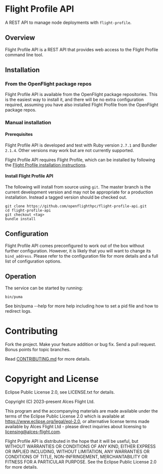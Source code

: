 # Flight Profile API

A REST API to manage node deployments with `flight-profile`.

## Overview

Flight Profile API is a REST API that provides web access to the Flight Profile command line tool. 

## Installation

### From the OpenFlight package repos

Flight Profile API is available from the OpenFlight package repositories. This is the easiest way to install it, and there will be no extra configuration required, assuming you have also installed Flight Profile from the OpenFlight package repos.

### Manual installation

#### Prerequisites

Flight Profile API is developed and test with Ruby version `2.7.1` and Bundler `2.1.4`. Other versions may work but are not currently supported.

Flight Profile API requires Flight Profile, which can be installed by following the [Flight Profile installation instructions](https://github.com/openflighthpc/flight-profile/blob/master/README.md#installation).

#### Install Flight Profile API

The following will install from source using `git`. The master branch is the current development version and may not be appropriate for a production installation. Instead a tagged version should be checked out.

```
git clone https://github.com/openflighthpc/flight-profile-api.git
cd flight-profile-api
git checkout <tag>
bundle install
```

## Configuration

Flight Profile API comes preconfigured to work out of the box without further configuration. However, it is likely that you will want to change its `bind_address`. Please refer to the configuration file for more details and a full list of configuration options.

## Operation

The service can be started by running:

```
bin/puma
```

See bin/puma --help for more help including how to set a pid file and how to redirect logs.

# Contributing

Fork the project. Make your feature addition or bug fix. Send a pull request. Bonus points for topic branches.

Read [CONTRIBUTING.md](CONTRIBUTING.md) for more details.

# Copyright and License

Eclipse Public License 2.0, see LICENSE.txt for details.

Copyright (C) 2023-present Alces Flight Ltd.

This program and the accompanying materials are made available under the terms of the Eclipse Public License 2.0 which is available at https://www.eclipse.org/legal/epl-2.0, or alternative license terms made available by Alces Flight Ltd - please direct inquiries about licensing to licensing@alces-flight.com.

Flight Profile API is distributed in the hope that it will be useful, but WITHOUT WARRANTIES OR CONDITIONS OF ANY KIND, EITHER EXPRESS OR IMPLIED INCLUDING, WITHOUT LIMITATION, ANY WARRANTIES OR CONDITIONS OF TITLE, NON-INFRINGEMENT, MERCHANTABILITY OR FITNESS FOR A PARTICULAR PURPOSE. See the Eclipse Public License 2.0 for more details.
